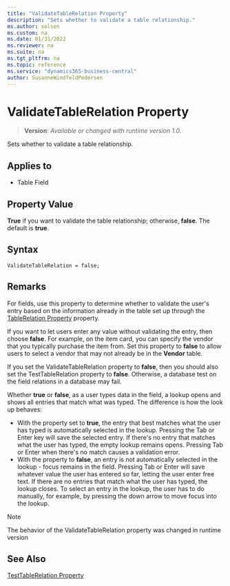 ```yaml
---
title: "ValidateTableRelation Property"
description: "Sets whether to validate a table relationship."
ms.author: solsen
ms.custom: na
ms.date: 01/31/2022
ms.reviewer: na
ms.suite: na
ms.tgt_pltfrm: na
ms.topic: reference
ms.service: "dynamics365-business-central"
author: SusanneWindfeldPedersen
---
```

[//]: # (START>DO_NOT_EDIT)
[//]: # (IMPORTANT:Do not edit any of the content between here and the END>DO_NOT_EDIT.)
[//]: # (Any modifications should be made in the .xml files in the ModernDev repo.)
# ValidateTableRelation Property
> **Version**: _Available or changed with runtime version 1.0._

Sets whether to validate a table relationship.

## Applies to
-   Table Field

[//]: # (IMPORTANT: END>DO_NOT_EDIT)


## Property Value

**True** if you want to validate the table relationship; otherwise, **false**. The default is **true**.  

## Syntax

```AL
ValidateTableRelation = false;
```
  
## Remarks

For fields, use this property to determine whether to validate the user's entry based on the information already in the table set up through the [TableRelation Property](devenv-tablerelation-property.md) property.  
  
If you want to let users enter any value without validating the entry, then choose **false**. For example, on the item card, you can specify the vendor that you typically purchase the item from. Set this property to **false** to allow users to select a vendor that may not already be in the **Vendor** table.  
  
If you set the ValidateTableRelation property to **false**, then you should also set the TestTableRelation property to **false**. Otherwise, a database test on the field relations in a database may fail.  

Whether **true** or **false**, as a user types data in the field, a lookup opens and shows all entries that match what was typed. The difference is how the look up behaves:

- With the property set to **true**, the entry that best matches what the user has typed is automatically selected in the lookup. Pressing the Tab or Enter key will save the selected entry. If there's no entry that matches what the user has typed, the empty lookup remains opens. Pressing Tab or Enter when there's no match causes a validation error.
- With the property to **false**, an entry is not automatically selected in the lookup - focus remains in the field. Pressing Tab or Enter will save whatever value the user has entered so far, letting the user enter free text. If there are no entries that match what the user has typed, the lookup closes. To select an entry in the lookup, the user has to do manually, for example, by pressing the down arrow to move focus into the lookup.

> [!NOTE]
> The behavior of the ValidateTableRelation property was changed in runtime version  

## See Also  

[TestTableRelation Property](devenv-testtablerelation-property.md)
